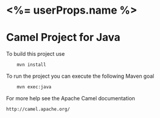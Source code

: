 <%= userProps.name %>
=============

Camel Project for Java 
=========================================
To build this project use
```bash
    mvn install
```

To run the project you can execute the following Maven goal
```bash
    mvn exec:java
```

For more help see the Apache Camel documentation

    http://camel.apache.org/
    
